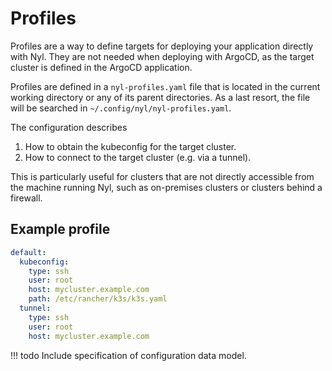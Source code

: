 # Profiles

Profiles are a way to define targets for deploying your application directly with Nyl. They are not needed when
deploying with ArgoCD, as the target cluster is defined in the ArgoCD application.

Profiles are defined in a `nyl-profiles.yaml` file that is located in the current working directory or any of its parent directories. As a last resort, the file will be searched in `~/.config/nyl/nyl-profiles.yaml`.

The configuration describes

1. How to obtain the kubeconfig for the target cluster.
2. How to connect to the target cluster (e.g. via a tunnel).

This is particularly useful for clusters that are not directly accessible from the machine running Nyl, such as on-premises clusters or clusters behind a firewall.

## Example profile

```yaml title="nyl-profile.yaml"
default:
  kubeconfig:
    type: ssh
    user: root
    host: mycluster.example.com
    path: /etc/rancher/k3s/k3s.yaml
  tunnel:
    type: ssh
    user: root
    host: mycluster.example.com
```

!!! todo
    Include specification of configuration data model.
